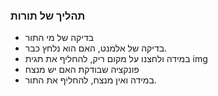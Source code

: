 ### תהליך של תורות
- בדיקה של מי התור
- בדיקה של אלמנט, האם הוא נלחץ כבר.
- במידה ולחצנו על מקום ריק, להחליף את תגית img
- פונקציה שבודקת האם יש מנצח
- במידה ואין מנצח, להחליף את התור.